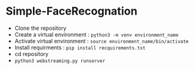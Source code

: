 # Simple-FaceRecognation

- Clone the repository
- Create a virtual environment : ```python3 -m venv environment_name```
- Activate virtual environment : ```source environment_name/bin/activate```
- Install requirments : ```pip install recquirements.txt```
- cd repository
- ```python3 webstreaming.py runserver```

